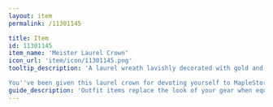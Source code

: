 ```yaml
---
layout: item
permalink: /11301145

title: Item
id: 11301145
item_name: 'Meister Laurel Crown'
icon_url: 'item/icon/11301145.png'
tooltip_description: 'A laurel wreath lavishly decorated with gold and feathers. The following phrase is inscribed across the interior.

You''ve been given this laurel crown for devoting yourself to MapleStory 2. It contains our hope that your brilliant exploits will grow and inspire others across Maple World. Keep on adventuring and creating, and may the blessings of the goddess of light be with you always...'
guide_description: 'Outfit items replace the look of your gear when equipped.'
---
```

